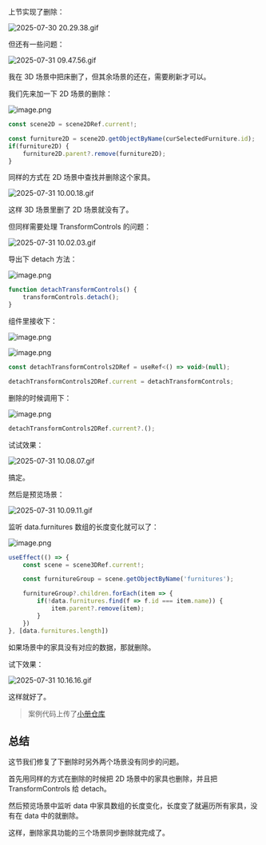 上节实现了删除：

![2025-07-30 20.29.38.gif](https://p6-juejin.byteimg.com/tos-cn-i-k3u1fbpfcp/1234b70f7d9445abb0de6b6e1f1e21b8~tplv-k3u1fbpfcp-jj-mark:0:0:0:0:q75.image#?w=2820&h=1540&s=873809&e=gif&f=30&b=f4f4f4)

但还有一些问题：


![2025-07-31 09.47.56.gif](https://p1-juejin.byteimg.com/tos-cn-i-k3u1fbpfcp/2d7bca1f3f1a4475a6a778ed0d455790~tplv-k3u1fbpfcp-jj-mark:0:0:0:0:q75.image#?w=2820&h=1540&s=6016045&e=gif&f=40&b=f7f7f7)

我在 3D 场景中把床删了，但其余场景的还在，需要刷新才可以。

我们先来加一下 2D 场景的删除：


![image.png](https://p9-juejin.byteimg.com/tos-cn-i-k3u1fbpfcp/e86cf04dba4c4cc6b1957c403f442c15~tplv-k3u1fbpfcp-jj-mark:0:0:0:0:q75.image#?w=1812&h=1124&s=248007&e=png&b=1f1f1f)

```javascript
const scene2D = scene2DRef.current!;
```
```javascript
const furniture2D = scene2D.getObjectByName(curSelectedFurniture.id);
if(furniture2D) {
    furniture2D.parent?.remove(furniture2D);
}
```
同样的方式在 2D 场景中查找并删除这个家具。


![2025-07-31 10.00.18.gif](https://p9-juejin.byteimg.com/tos-cn-i-k3u1fbpfcp/07d851900bfd4280a26a546137733d76~tplv-k3u1fbpfcp-jj-mark:0:0:0:0:q75.image#?w=2820&h=1540&s=1620683&e=gif&f=43&b=f4f4f4)

这样 3D 场景里删了 2D 场景就没有了。

但同样需要处理 TransformControls 的问题：


![2025-07-31 10.02.03.gif](https://p6-juejin.byteimg.com/tos-cn-i-k3u1fbpfcp/8bb774a5df964700ac40a943bf482dcf~tplv-k3u1fbpfcp-jj-mark:0:0:0:0:q75.image#?w=2820&h=1540&s=1444624&e=gif&f=32&b=abd4e3)

导出下 detach 方法：


![image.png](https://p9-juejin.byteimg.com/tos-cn-i-k3u1fbpfcp/f012ae60f246467b85bd01a6fe421d35~tplv-k3u1fbpfcp-jj-mark:0:0:0:0:q75.image#?w=914&h=724&s=98907&e=png&b=1f1f1f)

```javascript
function detachTransformControls() {
    transformControls.detach();
}
```
组件里接收下：

![image.png](https://p1-juejin.byteimg.com/tos-cn-i-k3u1fbpfcp/ec0defd543ff47d0b444d66ff2b5aa8c~tplv-k3u1fbpfcp-jj-mark:0:0:0:0:q75.image#?w=1484&h=680&s=233560&e=png&b=1f1f1f)

![image.png](https://p6-juejin.byteimg.com/tos-cn-i-k3u1fbpfcp/b032062643964cb89a80017b120afee5~tplv-k3u1fbpfcp-jj-mark:0:0:0:0:q75.image#?w=1614&h=758&s=161768&e=png&b=1f1f1f)

```javascript
const detachTransformControls2DRef = useRef<() => void>(null);
```
```javascript
detachTransformControls2DRef.current = detachTransformControls;
```
删除的时候调用下：


![image.png](https://p6-juejin.byteimg.com/tos-cn-i-k3u1fbpfcp/aec5a8025d1b4f8c96c16fee563f3d96~tplv-k3u1fbpfcp-jj-mark:0:0:0:0:q75.image#?w=1556&h=752&s=160689&e=png&b=1f1f1f)

```javascript
detachTransformControls2DRef.current?.();
```
试试效果：


![2025-07-31 10.08.07.gif](https://p6-juejin.byteimg.com/tos-cn-i-k3u1fbpfcp/90d6fa6b819f40a0b074fa5e6259a4c0~tplv-k3u1fbpfcp-jj-mark:0:0:0:0:q75.image#?w=2820&h=1540&s=907946&e=gif&f=24&b=f5f5f5)

搞定。

然后是预览场景：


![2025-07-31 10.09.11.gif](https://p9-juejin.byteimg.com/tos-cn-i-k3u1fbpfcp/fcb8c1986a984a79bfa872c716991b1d~tplv-k3u1fbpfcp-jj-mark:0:0:0:0:q75.image#?w=2820&h=1540&s=3456057&e=gif&f=31&b=f4f4f4)

监听 data.furnitures 数组的长度变化就可以了：


![image.png](https://p9-juejin.byteimg.com/tos-cn-i-k3u1fbpfcp/7614ec5669e747cbb083eef9b7f62a98~tplv-k3u1fbpfcp-jj-mark:0:0:0:0:q75.image#?w=1424&h=796&s=157053&e=png&b=1f1f1f)

```javascript
useEffect(() => {
    const scene = scene3DRef.current!;

    const furnitureGroup = scene.getObjectByName('furnitures');

    furnitureGroup?.children.forEach(item => {
        if(!data.furnitures.find(f => f.id === item.name)) {
            item.parent?.remove(item);
        }
    })
}, [data.furnitures.length])
```
如果场景中的家具没有对应的数据，那就删除。

试下效果：


![2025-07-31 10.16.16.gif](https://p1-juejin.byteimg.com/tos-cn-i-k3u1fbpfcp/f44841c87da24a47aee4ddebf36dfdec~tplv-k3u1fbpfcp-jj-mark:0:0:0:0:q75.image#?w=2820&h=1540&s=7967474&e=gif&f=32&b=f2f2f2)

这样就好了。

>案例代码上传了[小册仓库](https://github.com/QuarkGluonPlasma/threejs-course-code/tree/main/home-decoration-editor)

## 总结

这节我们修复了下删除时另外两个场景没有同步的问题。

首先用同样的方式在删除的时候把 2D 场景中的家具也删除，并且把 TransformControls 给 detach。

然后预览场景中监听 data 中家具数组的长度变化，长度变了就遍历所有家具，没有在 data 中的就删除。

这样，删除家具功能的三个场景同步删除就完成了。

